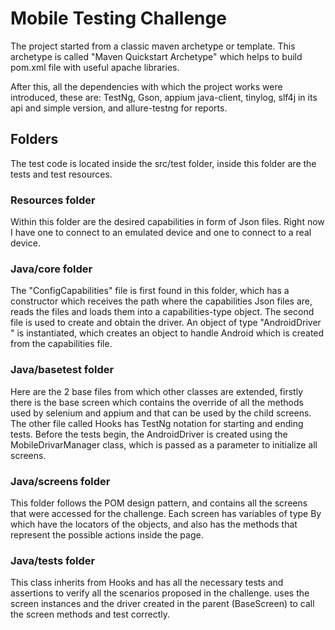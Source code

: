 # Mobile Testing Challenge

The project started from a classic maven archetype or template. This archetype is called "Maven Quickstart Archetype" which helps to build pom.xml file with useful apache libraries.

After this, all the dependencies with which the project works were introduced, these are: TestNg, Gson, appium java-client, tinylog, slf4j in its api and simple version, and allure-testng for reports.

## Folders

The test code is located inside the src/test folder, inside this folder are the tests and test resources.

### Resources folder

Within this folder are the desired capabilities in form of Json files. Right now I have one to connect to an emulated device and one to connect to a real device.

### Java/core folder

The "ConfigCapabilities" file is first found in this folder, which has a constructor which receives the path where the capabilities Json files are, reads the files and loads them into a capabilities-type object.
The second file is used to create and obtain the driver. An object of type "AndroidDriver<MobileElement> " is instantiated, which creates an object to handle Android which is created from the capabilities file.

### Java/basetest folder

Here are the 2 base files from which other classes are extended, firstly there is the base screen which contains the override of all the methods used by selenium and appium and that can be used by the child screens. The other file called Hooks has TestNg notation for starting and ending tests. Before the tests begin, the AndroidDriver is created using the MobileDrivarManager class, which is passed as a parameter to initialize all screens.

### Java/screens folder

This folder follows the POM design pattern, and contains all the screens that were accessed for the challenge. Each screen has variables of type By which have the locators of the objects, and also has the methods that represent the possible actions inside the page.

### Java/tests folder

This class inherits from Hooks and has all the necessary tests and assertions to verify all the scenarios proposed in the challenge. uses the screen instances and the driver created in the parent (BaseScreen) to call the screen methods and test correctly.
